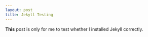 ```yaml
---
layout: post
title: Jekyll Testing
---
```


**This** post is only for me to test whether I installed Jekyll correctly.
